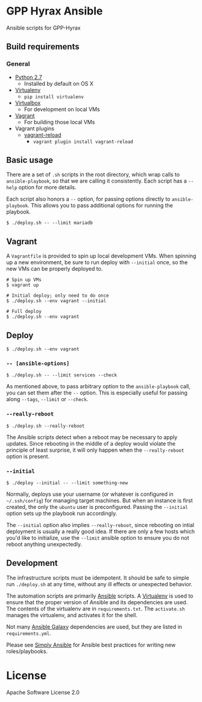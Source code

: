 # GPP Hyrax Ansible

Ansible scripts for GPP-Hyrax

## Build requirements

### General

 * [Python 2.7](https://www.python.org/)
   * Installed by default on OS X
 * [Virtualenv][]
   * `pip install virtualenv`
 * [Virtualbox][]
   * For development on local VMs
 * [Vagrant][]
   * For building those local VMs
 * Vagrant plugins
   * [vagrant-reload](https://github.com/aidanns/vagrant-reload)
     * `vagrant plugin install vagrant-reload`

## Basic usage

There are a set of `.sh` scripts in the root directory, which wrap calls to
`ansible-playbook`, so that we are calling it consistently. Each script has a
`--help` option for more details.

Each script also honors a `--` option, for passing options directly to
`ansible-playbook`. This allows you to pass additional options for running the
playbook.

    $ ./deploy.sh -- --limit mariadb

## Vagrant

A `Vagrantfile` is provided to spin up local development VMs. When spinning up a
new environment, be sure to run deploy with `--initial` once, so the new VMs can
be properly deployed to.

    # Spin up VMs
    $ vagrant up

    # Initial deploy; only need to do once
    $ ./deploy.sh --env vagrant --initial

    # Full deploy
    $ ./deploy.sh --env vagrant

## Deploy

    $ ./deploy.sh --env vagrant

### `-- [ansible-options]`

    $ ./deploy.sh -- --limit services --check

As mentioned above, to pass arbitrary option to the `ansible-playbook` call, you
can set them after the `--` option. This is especially useful for passing along
`--tags`, `--limit` or `--check`.

### `--really-reboot`

    $ ./deploy.sh --really-reboot

The Ansible scripts detect when a reboot may be necessary to apply updates.
Since rebooting in the middle of a deploy would violate the principle of least
surprise, it will only happen when the `--really-reboot` option is present.

### `--initial`

    $ ./deploy --initial -- --limit something-new

Normally, deploys use your username (or whatever is configured in
`~/.ssh/config`) for managing target machines. But when an instance is first
created, the only the `ubuntu` user is preconfigured. Passing the `--initial`
option sets up the playbook run accordingly.

The `--initial` option also implies `--really-reboot`, since rebooting on intial
deployment is usually a really good idea. If there are only a few hosts which
you'd like to initialize, use the `--limit` ansible option to ensure you do not
reboot anything unexpectedly.

## Development

The infrastructure scripts must be idempotent. It should be safe to simple run
`./deploy.sh` at any time, without any ill effects or unexpected behavior.

The automation scripts are primarily [Ansible][] scripts. A [Virtualenv][] is
used to ensure that the proper version of Ansible and its dependencies are used.
The contents of the virtualenv are in `requirements.txt`. The `activate.sh`
manages the virtualenv, and activates it for the shell.

Not many [Ansible Galaxy][] dependencies are used, but they are listed in
`requirements.yml`.

Please see [Simply Ansible][] for Ansible best practices for writing new
roles/playbooks.

# License

Apache Software License 2.0

 [ansible galaxy]: https://galaxy.ansible.com/
 [ansible]: https://www.ansible.com/
 [simply ansible]: https://github.com/building5/simply-ansible/tree/master/docs
 [vagrant]: https://www.vagrantup.com
 [virtualbox]: https://www.virtualbox.org/
 [virtualenv]: https://virtualenv.pypa.io/en/stable/
